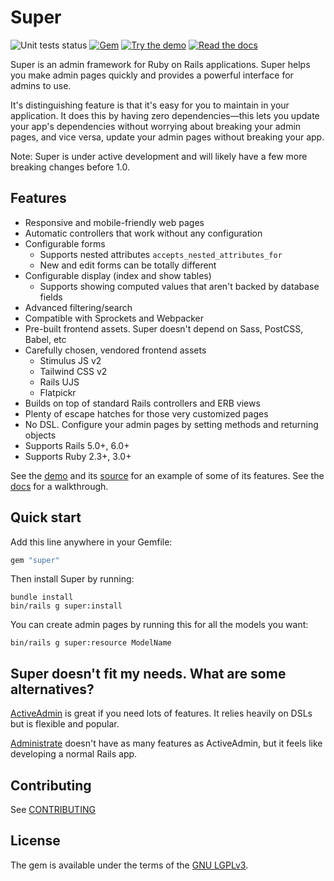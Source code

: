 # Super

![Unit tests status](https://github.com/zachahn/super/workflows/Unit%20tests/badge.svg?branch=master)
[![Gem](https://img.shields.io/gem/v/super)][gem]
[![Try the demo](https://img.shields.io/badge/demo-try-blue)][demo]
[![Read the docs](https://img.shields.io/badge/docs-available-brightgreen)][docs]


Super is an admin framework for Ruby on Rails applications. Super helps you make
admin pages quickly and provides a powerful interface for admins to use.

It's distinguishing feature is that it's easy for you to maintain in your
application. It does this by having zero dependencies—this lets you update your
app's dependencies without worrying about breaking your admin pages, and vice
versa, update your admin pages without breaking your app.

Note: Super is under active development and will likely have a few more breaking
changes before 1.0.


## Features

* Responsive and mobile-friendly web pages
* Automatic controllers that work without any configuration
* Configurable forms
    * Supports nested attributes `accepts_nested_attributes_for`
    * New and edit forms can be totally different
* Configurable display (index and show tables)
    * Supports showing computed values that aren't backed by database fields
* Advanced filtering/search
* Compatible with Sprockets and Webpacker
* Pre-built frontend assets. Super doesn't depend on Sass, PostCSS, Babel, etc
* Carefully chosen, vendored frontend assets
    * Stimulus JS v2
    * Tailwind CSS v2
    * Rails UJS
    * Flatpickr
* Builds on top of standard Rails controllers and ERB views
* Plenty of escape hatches for those very customized pages
* No DSL. Configure your admin pages by setting methods and returning objects
* Supports Rails 5.0+, 6.0+
* Supports Ruby 2.3+, 3.0+


See the [demo][demo] and its [source][demo_source] for an example of some of its
features. See the [docs][docs] for a walkthrough.


## Quick start

Add this line anywhere in your Gemfile:

```ruby
gem "super"
```

Then install Super by running:

```
bundle install
bin/rails g super:install
```

You can create admin pages by running this for all the models you want:

```
bin/rails g super:resource ModelName
```


## Super doesn't fit my needs. What are some alternatives?

[ActiveAdmin](https://github.com/activeadmin/activeadmin) is great if you need
lots of features. It relies heavily on DSLs but is flexible and popular.

[Administrate](https://github.com/thoughtbot/administrate) doesn't have as many
features as ActiveAdmin, but it feels like developing a normal Rails app.


## Contributing

See [CONTRIBUTING](./CONTRIBUTING.md)


## License

The gem is available under the terms of the [GNU LGPLv3](./LICENSE).


[gem]: https://rubygems.org/gems/super
[discussions]: https://github.com/zachahn/super/discussions
[docs]: https://superadministration.github.io/
[demo]: https://demo-super.herokuapp.com/admin
[demo_source]: https://github.com/zachahn/super_demo
